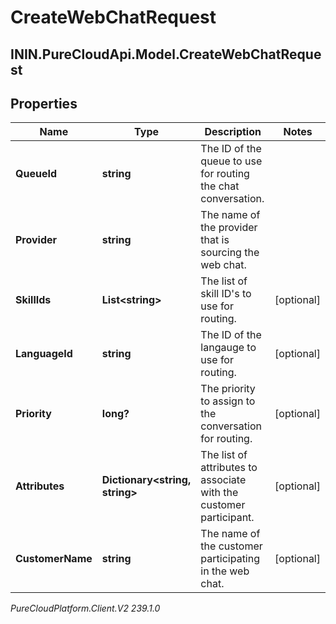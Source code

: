 # CreateWebChatRequest

## ININ.PureCloudApi.Model.CreateWebChatRequest

## Properties

|Name | Type | Description | Notes|
|------------ | ------------- | ------------- | -------------|
| **QueueId** | **string** | The ID of the queue to use for routing the chat conversation. | |
| **Provider** | **string** | The name of the provider that is sourcing the web chat. | |
| **SkillIds** | **List&lt;string&gt;** | The list of skill ID&#39;s to use for routing. | [optional] |
| **LanguageId** | **string** | The ID of the langauge to use for routing. | [optional] |
| **Priority** | **long?** | The priority to assign to the conversation for routing. | [optional] |
| **Attributes** | **Dictionary&lt;string, string&gt;** | The list of attributes to associate with the customer participant. | [optional] |
| **CustomerName** | **string** | The name of the customer participating in the web chat. | [optional] |



_PureCloudPlatform.Client.V2 239.1.0_
